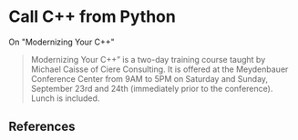 Call C++ from Python
====================

On "Modernizing Your C++"
> Modernizing Your C++” is a two-day training course taught by Michael Caisse of Ciere Consulting. It is offered at the Meydenbauer Conference Center from 9AM to 5PM on Saturday and Sunday, September 23rd and 24th (immediately prior to the conference). Lunch is included.

## References

  [1]: https://cppcon.org/cppcon-2017-program/
  [2]: https://cppcon.org/modernizing-your-c/

